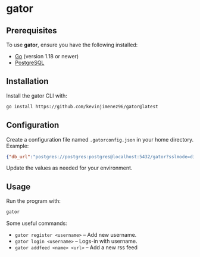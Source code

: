 # gator
## Prerequisites

To use **gator**, ensure you have the following installed:

- [Go](https://golang.org/dl/) (version 1.18 or newer)
- [PostgreSQL](https://www.postgresql.org/download/)

## Installation

Install the gator CLI with:

```sh
go install https://github.com/kevinjimenez96/gator@latest
```

## Configuration

Create a configuration file named `.gatorconfig.json` in your home directory. Example:

```json
{"db_url":"postgres://postgres:postgres@localhost:5432/gator?sslmode=disable","current_user_name":"username"}
```

Update the values as needed for your environment.

## Usage

Run the program with:

```sh
gator
```

Some useful commands:

- `gator register <username>` – Add new username.
- `gator login <username>` – Logs-in with username.
- `gator addfeed <name> <url>` – Add a new rss feed
